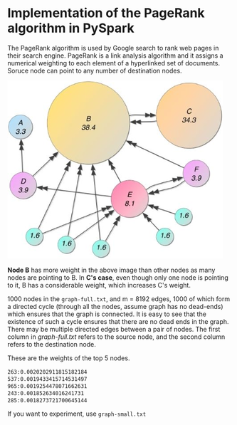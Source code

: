 # Implementation of the PageRank algorithm in PySpark

The PageRank algorithm is used by Google search to rank web pages in their search engine.
PageRank is a link analysis algorithm and it assigns a numerical weighting to each element of a hyperlinked set of documents. Soruce node can point to any number of destination nodes.

![Page_Rank Img](https://github.com/DVD-99/PageRank-algorithm-PySpark/blob/main/PageRanks-Example.jpg)

**Node B** has more weight in the above image than other nodes as many nodes are pointing to B. In **C's case**, even though only one node is pointing to it, B has a considerable weight, which increases C's weight.

1000 nodes in the ```graph-full.txt```, and m = 8192 edges, 1000 of which form a directed cycle (through all the nodes, assume graph has no dead-ends) which ensures that the graph is connected. It is easy to see that the existence of such a cycle ensures that there are no dead ends in the graph. There may be multiple directed edges between a pair of nodes. The first column in *graph-full.txt* refers to the source node, and the second column refers to the destination node.

These are the weights of the top 5 nodes.
```
263:0.0020202911815182184 
537:0.0019433415714531497 
965:0.0019254478071662631 
243:0.001852634016241731 
285:0.0018273721700645144
```

If you want to experiment, use ```graph-small.txt```
